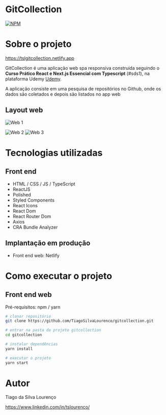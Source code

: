 # GitCollection

[![NPM](https://img.shields.io/npm/l/react)](https://github.com/TiagoSilvaLourenco/gitcollection/blob/main/LICENSE)

# Sobre o projeto

https://tslgitcollection.netlify.app

GitCollection é uma aplicação web spa responsiva construída seguindo o **Curso Prático React e Next.js Essencial com Typescript** (#sds1), na plataforma Udemy [Udemy](https://www.udemy.com/course/curso-pratico-react-e-nextjs-essencial-com-typescript/#instructor-1 "Site da Udemy").

A aplicação consiste em uma pesquisa de repositórios no Github, onde os dados são coletados e depois são listados no app web

## Layout web

![Web 1](<https://raw.githubusercontent.com/TiagoSilvaLourenco/gitcollection/main/src/assets/raw/img/tslgitcollection.netlify.app_%20(2).png>)

![Web 2](<https://raw.githubusercontent.com/TiagoSilvaLourenco/gitcollection/main/src/assets/raw/img/tslgitcollection.netlify.app_%20(3).png>)
![Web 3](<https://raw.githubusercontent.com/TiagoSilvaLourenco/gitcollection/main/src/assets/raw/img/tslgitcollection.netlify.app_%20(4).png>)

# Tecnologias utilizadas

## Front end

- HTML / CSS / JS / TypeScript
- ReactJS
- Polished
- Styled Components
- React Icons
- React Dom
- React Router Dom
- Axios
- CRA Bundle Analyzer

## Implantação em produção

- Front end web: Netlify

# Como executar o projeto

## Front end web

Pré-requisitos: npm / yarn

```bash
# clonar repositório
git clone https://github.com/TiagoSilvaLourenco/gitcollection.git

# entrar na pasta do projeto gitcollection
cd gitcollection

# instalar dependências
yarn install

# executar o projeto
yarn start
```

# Autor

Tiago da Silva Lourenço

https://www.linkedin.com/in/tslourenco/
